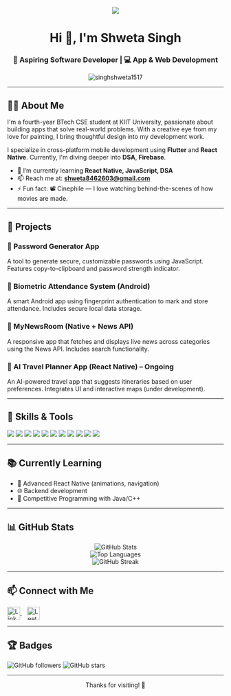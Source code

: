 <p align="center">
  <img src="https://readme-typing-svg.demolab.com?font=Fira+Code&pause=1000&center=true&vCenter=true&width=435&lines=Hi+%F0%9F%91%8B%2C+I'm+Shweta+Singh;Aspiring+Software+Developer;Flutter+%7C+React+Native+%7C+Web+Dev;DSA+%7C+Firebase+%7C alt="Typing SVG" />
</p>

<h1 align="center">Hi 👋, I'm Shweta Singh</h1>
<h3 align="center">🚀 Aspiring Software Developer | 💻 App & Web Development</h3>

<p align="center"> <img src="https://komarev.com/ghpvc/?username=singhshweta1517&label=Profile%20views&color=0e75b6&style=flat" alt="singhshweta1517" /> </p>

---

## 👩‍💻 About Me

I'm a fourth-year BTech CSE student at KIIT University, passionate about building apps that solve real-world problems. With a creative eye from my love for painting, I bring thoughtful design into my development work.

I specialize in cross-platform mobile development using **Flutter** and **React Native**. Currently, I'm diving deeper into **DSA**, **Firebase**.

- 🌱 I’m currently learning **React Native, JavaScript, DSA**
- 📫 Reach me at: **shweta8462603@gmail.com**
- ⚡ Fun fact: 📽️ Cinephile — I love watching behind-the-scenes of how movies are made.

---

## 💼 Projects

### 🔐 Password Generator App
A tool to generate secure, customizable passwords using JavaScript. Features copy-to-clipboard and password strength indicator.

### 🧬 Biometric Attendance System (Android)
A smart Android app using fingerprint authentication to mark and store attendance. Includes secure local data storage.

### 📰 MyNewsRoom (Native + News API)
A responsive app that fetches and displays live news across categories using the News API. Includes search functionality.

### 🧠 AI Travel Planner App (React Native) – Ongoing
An AI-powered travel app that suggests itineraries based on user preferences. Integrates UI and interactive maps (under development).

---

## 🔧 Skills & Tools

<p align="left">
  <img src="https://img.shields.io/badge/Dart-0175C2?style=for-the-badge&logo=dart&logoColor=white"/>
  <img src="https://img.shields.io/badge/Flutter-02569B?style=for-the-badge&logo=flutter&logoColor=white"/>
  <img src="https://img.shields.io/badge/Java-ED8B00?style=for-the-badge&logo=java&logoColor=white"/>
  <img src="https://img.shields.io/badge/Kotlin-7F52FF?style=for-the-badge&logo=kotlin&logoColor=white"/>
  <img src="https://img.shields.io/badge/React_Native-20232A?style=for-the-badge&logo=react&logoColor=61DAFB"/>
  <img src="https://img.shields.io/badge/HTML5-E34F26?style=for-the-badge&logo=html5&logoColor=white"/>
  <img src="https://img.shields.io/badge/CSS3-1572B6?style=for-the-badge&logo=css3&logoColor=white"/>
  <img src="https://img.shields.io/badge/JavaScript-F7DF1E?style=for-the-badge&logo=javascript&logoColor=black"/>
  <img src="https://img.shields.io/badge/MySQL-00758F?style=for-the-badge&logo=mysql&logoColor=white"/>
  <img src="https://img.shields.io/badge/Firebase-FFCA28?style=for-the-badge&logo=firebase&logoColor=black"/>
  <img src="https://img.shields.io/badge/Git-F05032?style=for-the-badge&logo=git&logoColor=white"/>
</p>

---

## 📚 Currently Learning

- 🔁 Advanced React Native (animations, navigation)
- 🌐 Backend development
- 🔢 Competitive Programming with Java/C++

---

## 📊 GitHub Stats

<p align="center">
  <img src="https://github-readme-stats.vercel.app/api?username=singhshweta1517&show_icons=true&theme=default" alt="GitHub Stats" />
  <br/>
  <img src="https://github-readme-stats.vercel.app/api/top-langs/?username=singhshweta1517&layout=compact&theme=default" alt="Top Languages" />
  <br/>
  <img src="https://github-readme-streak-stats.herokuapp.com?user=singhshweta1517&theme=default" alt="GitHub Streak" />
</p>

---

## 📫 Connect with Me

<p align="left">
  <a href="https://www.linkedin.com/in/shweta-singh-b09a32251/" target="blank">
    <img align="center" src="https://cdn-icons-png.flaticon.com/512/174/174857.png" alt="LinkedIn" width="30" height="30"/>
  </a>
  &nbsp;&nbsp;
  <a href="https://leetcode.com/u/singh_shweta/" target="blank">
    <img align="center" src="https://upload.wikimedia.org/wikipedia/commons/1/19/LeetCode_logo_black.png" alt="LeetCode" width="30" height="30"/>
  </a>
</p>

---

## 🏆 Badges

![GitHub followers](https://img.shields.io/github/followers/singhshweta1517?label=Follow%20Me&style=social)
![GitHub stars](https://img.shields.io/github/stars/singhshweta1517?affiliations=OWNER%2CCOLLABORATOR&style=social)

---

<p align="center">Thanks for visiting! 🙌</p>
